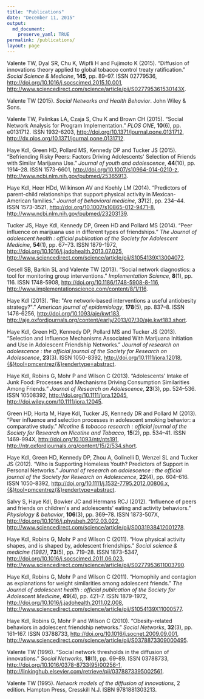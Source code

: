 ```yaml
---
title: "Publications"
date: "December 11, 2015"
output:
  md_document:
    preserve_yaml: TRUE
permalink: /publications/
layout: page
---
```


<p>
Valente TW, Dyal SR, Chu K, Wipfli H and Fujimoto K (2015). “Diffusion
of innovations theory applied to global tobacco control treaty
ratification.” <em>Social Science &amp; Medicine</em>, <b>145</b>, pp.
89–97. ISSN 02779536,
<a href="http://doi.org/10.1016/j.socscimed.2015.10.001">http://doi.org/10.1016/j.socscimed.2015.10.001</a>,
<a href="http://www.sciencedirect.com/science/article/pii/S027795361530143X">http://www.sciencedirect.com/science/article/pii/S027795361530143X</a>.
</p>
<p>
Valente TW (2015). <em>Social Networks and Health Behavior</em>. John
Wiley &amp; Sons.
</p>
<p>
Valente TW, Palinkas LA, Czaja S, Chu K and Brown CH (2015). “Social
Network Analysis for Program Implementation.” <em>PLOS ONE</em>,
<b>10</b>(6), pp. e0131712. ISSN 1932-6203,
<a href="http://doi.org/10.1371/journal.pone.0131712">http://doi.org/10.1371/journal.pone.0131712</a>,
<a href="http://dx.plos.org/10.1371/journal.pone.0131712">http://dx.plos.org/10.1371/journal.pone.0131712</a>.
</p>
<p>
Haye Kdl, Green HD, Pollard MS, Kennedy DP and Tucker JS (2015).
“Befriending Risky Peers: Factors Driving Adolescents' Selection of
Friends with Similar Marijuana Use.” <em>Journal of youth and
adolescence</em>, <b>44</b>(10), pp. 1914–28. ISSN 1573-6601,
<a href="http://doi.org/10.1007/s10964-014-0210-z">http://doi.org/10.1007/s10964-014-0210-z</a>,
<a href="http://www.ncbi.nlm.nih.gov/pubmed/25365913">http://www.ncbi.nlm.nih.gov/pubmed/25365913</a>.
</p>
<p>
Haye Kdl, Heer HDd, Wilkinson AV and Koehly LM (2014). “Predictors of
parent-child relationships that support physical activity in
Mexican-American families.” <em>Journal of behavioral medicine</em>,
<b>37</b>(2), pp. 234–44. ISSN 1573-3521,
<a href="http://doi.org/10.1007/s10865-012-9471-8">http://doi.org/10.1007/s10865-012-9471-8</a>,
<a href="http://www.ncbi.nlm.nih.gov/pubmed/23203139">http://www.ncbi.nlm.nih.gov/pubmed/23203139</a>.
</p>
<p>
Tucker JS, Haye Kdl, Kennedy DP, Green HD and Pollard MS (2014). “Peer
influence on marijuana use in different types of friendships.” <em>The
Journal of adolescent health : official publication of the Society for
Adolescent Medicine</em>, <b>54</b>(1), pp. 67–73. ISSN 1879-1972,
<a href="http://doi.org/10.1016/j.jadohealth.2013.07.025">http://doi.org/10.1016/j.jadohealth.2013.07.025</a>,
<a href="http://www.sciencedirect.com/science/article/pii/S1054139X13004072">http://www.sciencedirect.com/science/article/pii/S1054139X13004072</a>.
</p>
<p>
Gesell SB, Barkin SL and Valente TW (2013). “Social network diagnostics:
a tool for monitoring group interventions.” <em>Implementation
Science</em>, <b>8</b>(1), pp. 116. ISSN 1748-5908,
<a href="http://doi.org/10.1186/1748-5908-8-116">http://doi.org/10.1186/1748-5908-8-116</a>,
<a href="http://www.implementationscience.com/content/8/1/116">http://www.implementationscience.com/content/8/1/116</a>.
</p>
<p>
Haye Kdl (2013). “Re: "Are network-based interventions a useful
antiobesity strategy?".” <em>American journal of epidemiology</em>,
<b>178</b>(5), pp. 837–8. ISSN 1476-6256,
<a href="http://doi.org/10.1093/aje/kwt183">http://doi.org/10.1093/aje/kwt183</a>,
<a href="http://aje.oxfordjournals.org/content/early/2013/07/30/aje.kwt183.short">http://aje.oxfordjournals.org/content/early/2013/07/30/aje.kwt183.short</a>.
</p>
<p>
Haye Kdl, Green HD, Kennedy DP, Pollard MS and Tucker JS (2013).
“Selection and Influence Mechanisms Associated With Marijuana Initiation
and Use in Adolescent Friendship Networks.” <em>Journal of research on
adolescence : the official journal of the Society for Research on
Adolescence</em>, <b>23</b>(3). ISSN 1050-8392,
<a href="http://doi.org/10.1111/jora.12018">http://doi.org/10.1111/jora.12018</a>,
<a href="http://www.pubmedcentral.nih.gov/articlerender.fcgi?artid=3811150%7B%5C&amp;%7Dtool=pmcentrez%7B%5C&amp;%7Drendertype=abstract"><http://www.pubmedcentral.nih.gov/articlerender.fcgi?artid=3811150>{&amp;}tool=pmcentrez{&amp;}rendertype=abstract</a>.
</p>
<p>
Haye Kdl, Robins G, Mohr P and Wilson C (2013). “Adolescents’ Intake of
Junk Food: Processes and Mechanisms Driving Consumption Similarities
Among Friends.” <em>Journal of Research on Adolescence</em>,
<b>23</b>(3), pp. 524–536. ISSN 10508392,
<a href="http://doi.org/10.1111/jora.12045">http://doi.org/10.1111/jora.12045</a>,
<a href="http://doi.wiley.com/10.1111/jora.12045">http://doi.wiley.com/10.1111/jora.12045</a>.
</p>
<p>
Green HD, Horta M, Haye Kdl, Tucker JS, Kennedy DR and Pollard M (2013).
“Peer influence and selection processes in adolescent smoking behavior:
a comparative study.” <em>Nicotine &amp; tobacco research : official
journal of the Society for Research on Nicotine and Tobacco</em>,
<b>15</b>(2), pp. 534–41. ISSN 1469-994X,
<a href="http://doi.org/10.1093/ntr/nts191">http://doi.org/10.1093/ntr/nts191</a>,
<a href="http://ntr.oxfordjournals.org/content/15/2/534.short">http://ntr.oxfordjournals.org/content/15/2/534.short</a>.
</p>
<p>
Haye Kdl, Green HD, Kennedy DP, Zhou A, Golinelli D, Wenzel SL and
Tucker JS (2012). “Who is Supporting Homeless Youth? Predictors of
Support in Personal Networks.” <em>Journal of research on adolescence :
the official journal of the Society for Research on Adolescence</em>,
<b>22</b>(4), pp. 604–616. ISSN 1050-8392,
<a href="http://doi.org/10.1111/j.1532-7795.2012.00806.x">http://doi.org/10.1111/j.1532-7795.2012.00806.x</a>,
<a href="http://www.pubmedcentral.nih.gov/articlerender.fcgi?artid=3507516%7B%5C&amp;%7Dtool=pmcentrez%7B%5C&amp;%7Drendertype=abstract"><http://www.pubmedcentral.nih.gov/articlerender.fcgi?artid=3507516>{&amp;}tool=pmcentrez{&amp;}rendertype=abstract</a>.
</p>
<p>
Salvy S, Haye Kdl, Bowker JC and Hermans RCJ (2012). “Influence of peers
and friends on children's and adolescents' eating and activity
behaviors.” <em>Physiology &amp; behavior</em>, <b>106</b>(3), pp.
369–78. ISSN 1873-507X,
<a href="http://doi.org/10.1016/j.physbeh.2012.03.022">http://doi.org/10.1016/j.physbeh.2012.03.022</a>,
<a href="http://www.sciencedirect.com/science/article/pii/S0031938412001278">http://www.sciencedirect.com/science/article/pii/S0031938412001278</a>.
</p>
<p>
Haye Kdl, Robins G, Mohr P and Wilson C (2011). “How physical activity
shapes, and is shaped by, adolescent friendships.” <em>Social science
&amp; medicine (1982)</em>, <b>73</b>(5), pp. 719–28. ISSN 1873-5347,
<a href="http://doi.org/10.1016/j.socscimed.2011.06.023">http://doi.org/10.1016/j.socscimed.2011.06.023</a>,
<a href="http://www.sciencedirect.com/science/article/pii/S0277953611003790">http://www.sciencedirect.com/science/article/pii/S0277953611003790</a>.
</p>
<p>
Haye Kdl, Robins G, Mohr P and Wilson C (2011). “Homophily and contagion
as explanations for weight similarities among adolescent friends.”
<em>The Journal of adolescent health : official publication of the
Society for Adolescent Medicine</em>, <b>49</b>(4), pp. 421–7. ISSN
1879-1972,
<a href="http://doi.org/10.1016/j.jadohealth.2011.02.008">http://doi.org/10.1016/j.jadohealth.2011.02.008</a>,
<a href="http://www.sciencedirect.com/science/article/pii/S1054139X11000577">http://www.sciencedirect.com/science/article/pii/S1054139X11000577</a>.
</p>
<p>
Haye Kdl, Robins G, Mohr P and Wilson C (2010). “Obesity-related
behaviors in adolescent friendship networks.” <em>Social Networks</em>,
<b>32</b>(3), pp. 161–167. ISSN 03788733,
<a href="http://doi.org/10.1016/j.socnet.2009.09.001">http://doi.org/10.1016/j.socnet.2009.09.001</a>,
<a href="http://www.sciencedirect.com/science/article/pii/S0378873309000495">http://www.sciencedirect.com/science/article/pii/S0378873309000495</a>.
</p>
<p>
Valente TW (1996). “Social network thresholds in the diffusion of
innovations.” <em>Social Networks</em>, <b>18</b>(1), pp. 69–89. ISSN
03788733,
<a href="http://doi.org/10.1016/0378-8733(95)00256-1">http://doi.org/10.1016/0378-8733(95)00256-1</a>,
<a href="http://linkinghub.elsevier.com/retrieve/pii/0378873395002561">http://linkinghub.elsevier.com/retrieve/pii/0378873395002561</a>.
</p>
<p>
Valente TW (1995). <em>Network models of the diffusion of
innovations</em>, 2 edition. Hampton Press, Cresskill N.J. ISBN
9781881303213.
</p>
